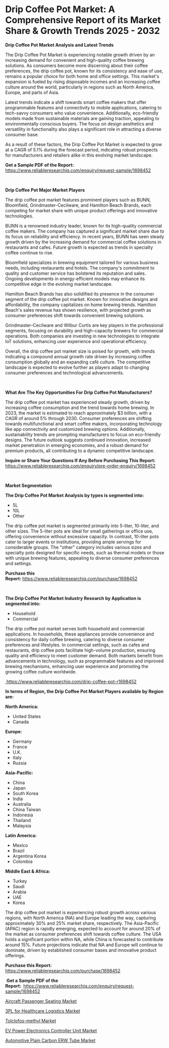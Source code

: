 <p><h1>Drip Coffee Pot Market: A Comprehensive Report of its Market Share & Growth Trends 2025 - 2032</h1></p><p><strong>Drip Coffee Pot Market Analysis and Latest Trends</strong></p>
<p><p>The Drip Coffee Pot Market is experiencing notable growth driven by an increasing demand for convenient and high-quality coffee brewing solutions. As consumers become more discerning about their coffee preferences, the drip coffee pot, known for its consistency and ease of use, remains a popular choice for both home and office settings. This market's expansion is fueled by rising disposable incomes and an increasing coffee culture around the world, particularly in regions such as North America, Europe, and parts of Asia.</p><p>Latest trends indicate a shift towards smart coffee makers that offer programmable features and connectivity to mobile applications, catering to tech-savvy consumers who value convenience. Additionally, eco-friendly models made from sustainable materials are gaining traction, appealing to environmentally conscious buyers. The focus on design aesthetics and versatility in functionality also plays a significant role in attracting a diverse consumer base.</p><p>As a result of these factors, the Drip Coffee Pot Market is expected to grow at a CAGR of 5.1% during the forecast period, indicating robust prospects for manufacturers and retailers alike in this evolving market landscape.</p></p>
<p><strong>Get a Sample PDF of the Report:&nbsp;</strong> <a href="https://www.reliableresearchiq.com/enquiry/request-sample/1698452?utm_campaign=2196&utm_medium=2&utm_source=Github&utm_content=ia&utm_term=05022025&utm_id=drip-coffee-pot">https://www.reliableresearchiq.com/enquiry/request-sample/1698452</a></p>
<p>&nbsp;</p>
<p><strong>Drip Coffee Pot Major Market Players</strong></p>
<p><p>The drip coffee pot market features prominent players such as BUNN, Bloomfield, Grindmaster-Cecilware, and Hamilton Beach Brands, each competing for market share with unique product offerings and innovative technologies.</p><p>BUNN is a renowned industry leader, known for its high-quality commercial coffee makers. The company has captured a significant market share due to its focus on reliability and efficiency. In recent years, BUNN has seen steady growth driven by the increasing demand for commercial coffee solutions in restaurants and cafes. Future growth is expected as trends in specialty coffee continue to rise.</p><p>Bloomfield specializes in brewing equipment tailored for various business needs, including restaurants and hotels. The company's commitment to quality and customer service has bolstered its reputation and sales. Ongoing developments in energy-efficient models may enhance its competitive edge in the evolving market landscape.</p><p>Hamilton Beach Brands has also solidified its presence in the consumer segment of the drip coffee pot market. Known for innovative designs and affordability, the company capitalizes on home brewing trends. Hamilton Beach's sales revenue has shown resilience, with projected growth as consumer preferences shift towards convenient brewing solutions.</p><p>Grindmaster-Cecilware and Wilbur Curtis are key players in the professional segments, focusing on durability and high-capacity brewers for commercial operations. Both companies are investing in new technologies to integrate IoT solutions, enhancing user experience and operational efficiency.</p><p>Overall, the drip coffee pot market size is poised for growth, with trends indicating a compound annual growth rate driven by increasing coffee consumption globally and an expanding café culture. The competitive landscape is expected to evolve further as players adapt to changing consumer preferences and technological advancements.</p></p>
<p>&nbsp;</p>
<p><strong>What Are The Key Opportunities For Drip Coffee Pot Manufacturers?</strong></p>
<p><p>The drip coffee pot market has experienced steady growth, driven by increasing coffee consumption and the trend towards home brewing. In 2023, the market is estimated to reach approximately $3 billion, with a CAGR of around 5% through 2030. Consumer preferences are shifting towards multifunctional and smart coffee makers, incorporating technology like app connectivity and customized brewing options. Additionally, sustainability trends are prompting manufacturers to focus on eco-friendly designs. The future outlook suggests continued innovation, increased market penetration in emerging economies, and a robust demand for premium products, all contributing to a dynamic competitive landscape.</p></p>
<p><strong>Inquire or Share Your Questions If Any Before Purchasing This Report:</strong> <a href="https://www.reliableresearchiq.com/enquiry/pre-order-enquiry/1698452?utm_campaign=2196&utm_medium=2&utm_source=Github&utm_content=ia&utm_term=05022025&utm_id=drip-coffee-pot">https://www.reliableresearchiq.com/enquiry/pre-order-enquiry/1698452</a></p>
<p>&nbsp;</p>
<p><strong>Market Segmentation</strong></p>
<p><strong>The Drip Coffee Pot Market Analysis by types is segmented into:</strong></p>
<p><ul><li>5L</li><li>10L</li><li>Other</li></ul></p>
<p><p>The drip coffee pot market is segmented primarily into 5-liter, 10-liter, and other sizes. The 5-liter pots are ideal for small gatherings or office use, offering convenience without excessive capacity. In contrast, 10-liter pots cater to larger events or institutions, providing ample servings for considerable groups. The "other" category includes various sizes and specialty pots designed for specific needs, such as thermal models or those with unique brewing features, appealing to diverse consumer preferences and settings.</p></p>
<p><strong>Purchase this Report:&nbsp;</strong><a href="https://www.reliableresearchiq.com/purchase/1698452?utm_campaign=2196&utm_medium=2&utm_source=Github&utm_content=ia&utm_term=05022025&utm_id=drip-coffee-pot">https://www.reliableresearchiq.com/purchase/1698452</a></p>
<p>&nbsp;</p>
<p><strong>The Drip Coffee Pot Market Industry Research by Application is segmented into:</strong></p>
<p><ul><li>Household</li><li>Commercial</li></ul></p>
<p><p>The drip coffee pot market serves both household and commercial applications. In households, these appliances provide convenience and consistency for daily coffee brewing, catering to diverse consumer preferences and lifestyles. In commercial settings, such as cafes and restaurants, drip coffee pots facilitate high-volume production, ensuring quality and efficiency to meet customer demand. Both markets benefit from advancements in technology, such as programmable features and improved brewing mechanisms, enhancing user experience and promoting the growing coffee culture worldwide.</p></p>
<p><a href="https://www.reliableresearchiq.com/drip-coffee-pot-r1698452?utm_campaign=2196&utm_medium=2&utm_source=Github&utm_content=ia&utm_term=05022025&utm_id=drip-coffee-pot">&nbsp;https://www.reliableresearchiq.com/drip-coffee-pot-r1698452</a></p>
<p><strong>In terms of Region, the Drip Coffee Pot Market Players available by Region are:</strong></p>
<p>
    <p> <strong> North America: </strong>
        <ul>
            <li>United States</li>
            <li>Canada</li>
        </ul>
        </p> 
    <p> <strong> Europe: </strong>
        <ul>
            <li>Germany</li>
            <li>France</li>
            <li>U.K.</li>
            <li>Italy</li>
            <li>Russia</li>
        </ul>
        </p> 
    <p> <strong> Asia-Pacific: </strong>
        <ul>
            <li>China</li>
            <li>Japan</li>
            <li>South Korea</li>
            <li>India</li>
            <li>Australia</li>
            <li>China Taiwan</li>
            <li>Indonesia</li>
            <li>Thailand</li>
            <li>Malaysia</li>
        </ul>
        </p> 
    <p> <strong> Latin America: </strong>
        <ul>
            <li>Mexico</li>
            <li>Brazil</li>
            <li>Argentina Korea</li>
            <li>Colombia</li>
        </ul>
        </p> 
    <p> <strong> Middle East & Africa: </strong>
        <ul>
            <li>Turkey</li>
            <li>Saudi</li>
            <li>Arabia</li>
            <li>UAE</li>
            <li>Korea</li>
        </ul>
    </p>
    </p>
<p><p>The drip coffee pot market is experiencing robust growth across various regions, with North America (NA) and Europe leading the way, capturing approximately 30% and 25% market share, respectively. The Asia-Pacific (APAC) region is rapidly emerging, expected to account for around 20% of the market as consumer preferences shift towards coffee culture. The USA holds a significant portion within NA, while China is forecasted to contribute around 15%. Future projections indicate that NA and Europe will continue to dominate, driven by established consumer bases and innovative product offerings.</p></p>
<p><strong>Purchase this Report: </strong><a href="https://www.reliableresearchiq.com/purchase/1698452?utm_campaign=2196&utm_medium=2&utm_source=Github&utm_content=ia&utm_term=05022025&utm_id=drip-coffee-pot">https://www.reliableresearchiq.com/purchase/1698452</a></p>
<p>&nbsp;<strong>Get a Sample PDF of the Report:&nbsp;&nbsp;</strong><a href="https://www.reliableresearchiq.com/enquiry/request-sample/1698452?utm_campaign=2196&utm_medium=2&utm_source=Github&utm_content=ia&utm_term=05022025&utm_id=drip-coffee-pot">https://www.reliableresearchiq.com/enquiry/request-sample/1698452</a></p>
<p><strong></strong></p>
<p><p><a href="https://www.linkedin.com/pulse/aircraft-passenger-seating-market-research-report-industry-td7rf?utm_campaign=2196&utm_medium=2&utm_source=Github&utm_content=ia&utm_term=05022025&utm_id=drip-coffee-pot">Aircraft Passenger Seating Market</a></p><p><a href="https://www.linkedin.com/pulse/how-3pl-healthcare-logistics-market-expanding-forecasted-icexf?utm_campaign=2196&utm_medium=2&utm_source=Github&utm_content=ia&utm_term=05022025&utm_id=drip-coffee-pot">3PL for Healthcare Logistics Market</a></p><p><a href="https://www.linkedin.com/pulse/tolclofos-methyl-market-size-growing-cagr-144-from-2025-5074e?utm_campaign=2196&utm_medium=2&utm_source=Github&utm_content=ia&utm_term=05022025&utm_id=drip-coffee-pot">Tolclofos-methyl Market</a></p><p><a href="https://www.linkedin.com/pulse/comprehensive-breakdown-ev-power-electronics-controller-4unbc?utm_campaign=2196&utm_medium=2&utm_source=Github&utm_content=ia&utm_term=05022025&utm_id=drip-coffee-pot">EV Power Electronics Controller Unit Market</a></p><p><a href="https://www.linkedin.com/pulse/automotive-plain-carbon-erw-tube-market-outlook-share-s7ncc?utm_campaign=2196&utm_medium=2&utm_source=Github&utm_content=ia&utm_term=05022025&utm_id=drip-coffee-pot">Automotive Plain Carbon ERW Tube Market</a></p></p>
